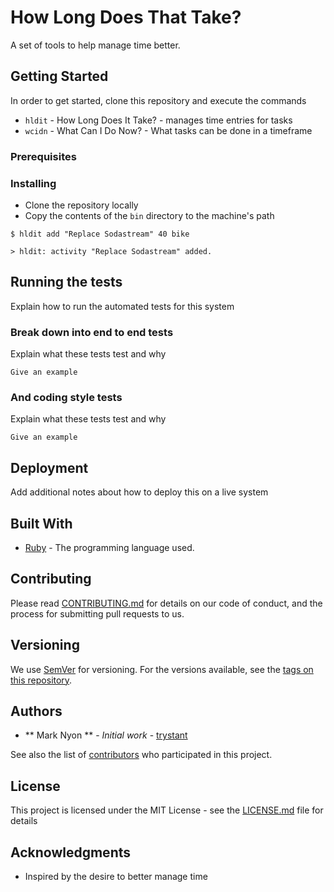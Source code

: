 # How Long Does That Take?

A set of tools to help manage time better.

## Getting Started

In order to get started, clone this repository and execute the commands
* `hldit` - How Long Does It Take? - manages time entries for tasks
* `wcidn` - What Can I Do Now? - What tasks can be done in a timeframe

### Prerequisites





### Installing

* Clone the repository locally 
* Copy the contents of the `bin` directory to the machine's path


```
$ hldit add "Replace Sodastream" 40 bike 

> hldit: activity "Replace Sodastream" added. 
```

## Running the tests

Explain how to run the automated tests for this system

### Break down into end to end tests

Explain what these tests test and why

```
Give an example
```

### And coding style tests

Explain what these tests test and why

```
Give an example
```

## Deployment

Add additional notes about how to deploy this on a live system

## Built With

* [Ruby](https://ruby-lang.org) - The programming language used.

## Contributing

Please read [CONTRIBUTING.md](https://gist.github.com/PurpleBooth/b24679402957c63ec426) for details on our code of conduct, and the process for submitting pull requests to us.

## Versioning

We use [SemVer](http://semver.org/) for versioning. For the versions available, see the [tags on this repository](https://github.com/your/project/tags). 

## Authors

* ** Mark Nyon ** - *Initial work* - [trystant](https://github.com/trystant)

See also the list of [contributors](https://github.com/trystant/hldit/contributors) who participated in this project.

## License

This project is licensed under the MIT License - see the [LICENSE.md](LICENSE.md) file for details

## Acknowledgments

* Inspired by the desire to better manage time



